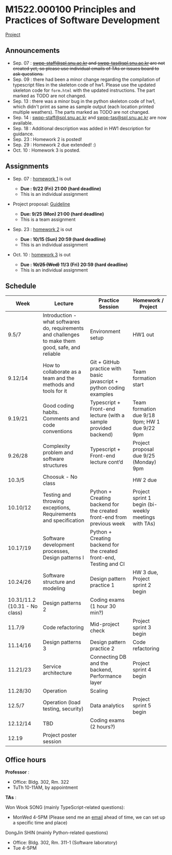 # M1522.000100 Principles and Practices of Software Development

[Project](project/project.md)

## Announcements

  - Sep. 07 : ~~swpp-staff@spl.snu.ac.kr and swpp-tas@spl.snu.ac.kr are not created yet, so please use individual emails of TAs or issues board to ask questions.~~
  - Sep. 09 : there had been a minor change regarding the compilation of typescript files in the skeleton code of hw1. Please use the updated skeleton code for `form.html` with the updated instructions. The part marked as TODO are not changed.
  - Sep. 13 : there was a minor bug in the python skeleton code of hw1, which didn't print as same as sample output (each location printed multiple weathers). The parts marked as TODO are not changed.
  - Sep. 14 : swpp-staff@spl.snu.ac.kr and swpp-tas@spl.snu.ac.kr are now available.
  - Sep. 18 : Additional description was added in HW1 description for guidance.
  - Sep. 23 : Homework 2 is posted!
  - Sep. 29 : Homework 2 due extended! :)
  - Oct. 10 : Homework 3 is posted.

## Assignments

  - Sep. 07 : [homework 1](hw1) is out
    - **Due : 9/22 (Fri) 21:00 (hard deadline)**
    - This is an individual assignment

  - Project proposal: [Guideline](https://github.com/swsnu/swppfall2017/blob/master/doc/projectproposal.md)
    - **Due: 9/25 (Mon) 21:00 (hard deadline)**
    - This is a team assignment

  - Sep. 23 : [homework 2](hw2) is out
    - **Due : 10/15 (Sun) 20:59 (hard deadline)**
    - This is an individual assignment
    
  - Oct. 10 : [homework 3](hw3) is out
    - **Due : ~~10/25 (Wed)~~ 11/3 (Fri) 20:59 (hard deadline)**
    - This is an individual assignment


## Schedule

| Week  | Lecture | Practice Session | Homework / Project |
|-------|---------|------------------|--------------------|
| 9.5/7 | Introduction - what softwares do, requirements and challenges to make them good, safe, and reliable | Environment setup | HW1 out |
| 9.12/14 | How to collaborate as a team and the methods and tools for it | Git + GitHub practice with basic javascript + python coding examples | Team formation start |
| 9.19/21 | Good coding habits. Comments and code conventions | Typescript + Front-end lecture (with a sample provided backend) | Team formation due 9/18 9pm; HW 1 due 9/22 9pm |
| 9.26/28 | Complexity problem and software structures | Typescript + Front-end lecture cont’d | Project proposal due 9/25 (Monday) 9pm |
| 10.3/5 | Choosuk - No class | | HW 2 due |
| 10.10/12 | Testing and throwing exceptions, Requirements and specification | Python + Creating backend for the created front-end from previous week | Project sprint 1 begin (bi-weekly meetings with TAs) |
| 10.17/19 | Software development processes, Design patterns I | Python + Creating backend for the created front-end, Testing and CI | |
| 10.24/26 | Software structure and modeling | Design pattern practice 1 | HW 3 due, Project sprint 2 begin |
| 10.31/11.2 (10.31 - No class) | Design patterns 2 | Coding exams (1 hour 30 min?) | |
| 11.7/9 | Code refactoring | Mid-project check | Project sprint 3 begin |
| 11.14/16 | Design patterns 3 | Design pattern practice 2 | Code refactoring |
| 11.21/23 | Service architecture | Connecting DB and the backend, Performance layer | Project sprint 4 begin |
| 11.28/30 | Operation | Scaling | |
| 12.5/7 | Operation (load testing, security) | Data analytics | Project sprint 5 begin |
| 12.12/14 | TBD | Coding exams (2 hours?) | |
| 12.19 | Project poster session | | |


## Office hours
**Professor** : 
  - Office: Bldg. 302, Rm. 322
  - TuTh 10-11AM, by appointment

**TAs** :

Won Wook SONG (mainly TypeScript-related questions): 
  - MonWed 4-5PM (Please send me an [email](mailto:wsong0512@gmail.com) ahead of time, we can set up a specific time and place)

DongJin SHIN (mainly Python-related questions)
  - Office: Bldg. 302, Rm. 311-1 (Software laboratory)
  - Tue 4-5PM
